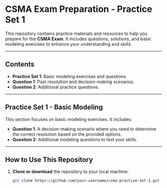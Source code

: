 # CSMA Exam Preparation - Practice Set 1

This repository contains practice materials and resources to help you prepare for the **CSMA Exam**. It includes questions, solutions, and basic modeling exercises to enhance your understanding and skills.

---

## Contents

- **Practice Set 1**: Basic modeling exercises and questions.
- **Question 1**: Past resolution and decision-making scenarios.
- **Question 2**: Additional practice questions.

---

## Practice Set 1 - Basic Modeling

This section focuses on basic modeling exercises. It includes:

- **Question 1**: A decision-making scenario where you need to determine the correct resolution based on the provided options.
- **Question 2**: Additional modeling questions to test your skills.

---

## How to Use This Repository

1. **Clone or download** the repository to your local machine.
   ```bash
   git clone https://github.com/your-username/csma-practice-set-1.git
